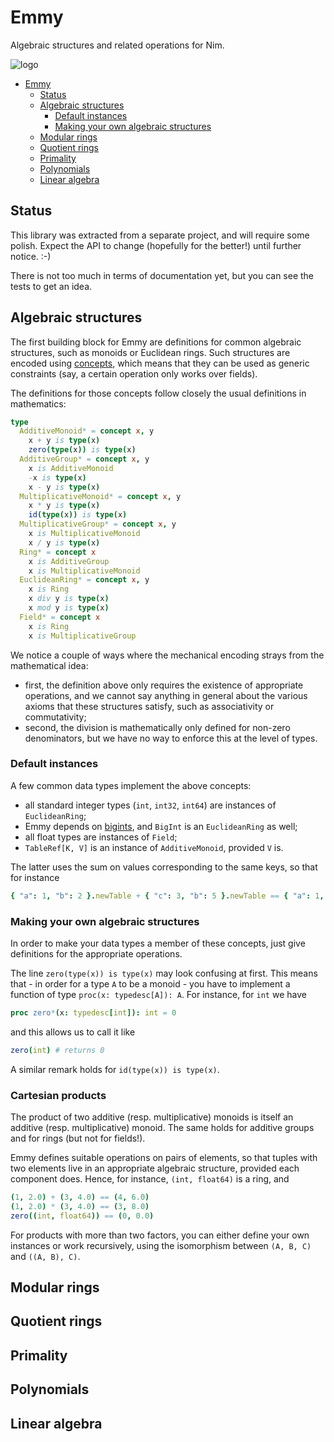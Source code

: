 # Emmy

Algebraic structures and related operations for Nim.

![logo](https://raw.githubusercontent.com/unicredit/emmy/master/emmy.png)

<!-- TOC depthFrom:1 depthTo:6 withLinks:1 updateOnSave:1 orderedList:0 -->

- [Emmy](#emmy)
	- [Status](#status)
	- [Algebraic structures](#algebraic-structures)
		- [Default instances](#default-instances)
		- [Making your own algebraic structures](#making-your-own-algebraic-structures)
	- [Modular rings](#modular-rings)
	- [Quotient rings](#quotient-rings)
	- [Primality](#primality)
	- [Polynomials](#polynomials)
	- [Linear algebra](#linear-algebra)

<!-- /TOC -->

## Status

This library was extracted from a separate project, and will require some
polish. Expect the API to change (hopefully for the better!) until further
notice. :-)

There is not too much in terms of documentation yet, but you can see the tests
to get an idea.

## Algebraic structures

The first building block for Emmy are definitions for common algebraic
structures, such as monoids or Euclidean rings. Such structures are encoded
using [concepts](http://nim-lang.org/docs/manual.html#generics-concepts),
which means that they can be used as generic constraints (say, a certain
operation only works over fields).

The definitions for those concepts follow closely the usual definitions in
mathematics:

```nim
type
  AdditiveMonoid* = concept x, y
    x + y is type(x)
    zero(type(x)) is type(x)
  AdditiveGroup* = concept x, y
    x is AdditiveMonoid
    -x is type(x)
    x - y is type(x)
  MultiplicativeMonoid* = concept x, y
    x * y is type(x)
    id(type(x)) is type(x)
  MultiplicativeGroup* = concept x, y
    x is MultiplicativeMonoid
    x / y is type(x)
  Ring* = concept x
    x is AdditiveGroup
    x is MultiplicativeMonoid
  EuclideanRing* = concept x, y
    x is Ring
    x div y is type(x)
    x mod y is type(x)
  Field* = concept x
    x is Ring
    x is MultiplicativeGroup
```

We notice a couple of ways where the mechanical encoding strays from the
mathematical idea:

* first, the definition above only requires the existence of appropriate
  operations, and we cannot say anything in general about the various axioms
  that these structures satisfy, such as associativity or commutativity;
* second, the division is mathematically only defined for non-zero
  denominators, but we have no way to enforce this at the level of types.

### Default instances

A few common data types implement the above concepts:

* all standard integer types (`int`, `int32`, `int64`) are instances of
  `EuclideanRing`;
* Emmy depends on [bigints](https://github.com/def-/nim-bigints), and
  `BigInt` is an `EuclideanRing` as well;
* all float types are instances of `Field`;
* `TableRef[K, V]` is an instance of `AdditiveMonoid`, provided `V` is.

The latter uses the sum on values corresponding to the same keys, so that for
instance

```nim
{ "a": 1, "b": 2 }.newTable + { "c": 3, "b": 5 }.newTable == { "a": 1, "c": 3, "b": 7 }.newTable
```

### Making your own algebraic structures

In order to make your data types a member of these concepts, just give
definitions for the appropriate operations.

The line `zero(type(x)) is type(x)` may look confusing at first. This means
that - in order for a type `A` to be a monoid - you have to implement a function
of type `proc(x: typedesc[A]): A`. For instance, for `int` we have

```nim
proc zero*(x: typedesc[int]): int = 0
```

and this allows us to call it like

```nim
zero(int) # returns 0
```

A similar remark holds for `id(type(x)) is type(x)`.

### Cartesian products

The product of two additive (resp. multiplicative) monoids is itself an
additive (resp. multiplicative) monoid. The same holds for additive
groups and for rings (but not for fields!).

Emmy defines suitable operations on pairs of elements, so that tuples with
two elements live in an appropriate algebraic structure, provided each
component does. Hence, for instance, `(int, float64)` is a ring, and

```nim
(1, 2.0) + (3, 4.0) == (4, 6.0)
(1, 2.0) * (3, 4.0) == (3, 8.0)
zero((int, float64)) == (0, 0.0)
```

For products with more than two factors, you can either define your own
instances or work recursively, using the isomorphism between `(A, B, C)` and
`((A, B), C)`.

## Modular rings

## Quotient rings

## Primality

## Polynomials

## Linear algebra